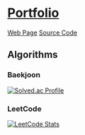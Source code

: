 # [Portfolio](https://bogyeom-portfolio.vercel.app/)
[Web Page](https://bogyeom-portfolio.vercel.app/)
[Source Code](https://github.com/bokyum/portfolio)

## Algorithms
### Baekjoon
[![Solved.ac Profile](http://mazassumnida.wtf/api/v2/generate_badge?boj=95bogyeom)]([https://solved.ac/95bogyeom](https://solved.ac/profile/95bogyeom)/)

### LeetCode
[![LeetCode Stats](https://leetcard.jacoblin.cool/bokyum?theme=nord&font=Noto%20Sans%20KR)](https://leetcode.com/bokyum)

<!--
**bokyum/bokyum** is a ✨ _special_ ✨ repository because its `README.md` (this file) appears on your GitHub profile.

Here are some ideas to get you started:

- 🔭 I’m currently working on ...
- 🌱 I’m currently learning ...
- 👯 I’m looking to collaborate on ...
- 🤔 I’m looking for help with ...
- 💬 Ask me about ...
- 📫 How to reach me: ...
- 😄 Pronouns: ...
- ⚡ Fun fact: ...
-->
